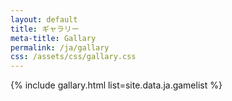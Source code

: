 ```yaml
---
layout: default
title: ギャラリー
meta-title: Gallary
permalink: /ja/gallary
css: /assets/css/gallary.css
---
```


{% include gallary.html list=site.data.ja.gamelist %}

